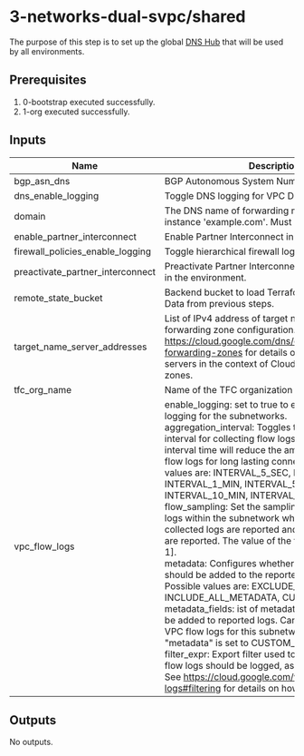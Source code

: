 # 3-networks-dual-svpc/shared

The purpose of this step is to set up the global [DNS Hub](https://cloud.google.com/blog/products/networking/cloud-forwarding-peering-and-zones) that will be used by all environments.

## Prerequisites

1. 0-bootstrap executed successfully.
1. 1-org executed successfully.

<!-- BEGINNING OF PRE-COMMIT-TERRAFORM DOCS HOOK -->
## Inputs

| Name | Description | Type | Default | Required |
|------|-------------|------|---------|:--------:|
| bgp\_asn\_dns | BGP Autonomous System Number (ASN). | `number` | `64667` | no |
| dns\_enable\_logging | Toggle DNS logging for VPC DNS. | `bool` | `true` | no |
| domain | The DNS name of forwarding managed zone, for instance 'example.com'. Must end with a period. | `string` | n/a | yes |
| enable\_partner\_interconnect | Enable Partner Interconnect in the environment. | `bool` | `false` | no |
| firewall\_policies\_enable\_logging | Toggle hierarchical firewall logging. | `bool` | `true` | no |
| preactivate\_partner\_interconnect | Preactivate Partner Interconnect VLAN attachment in the environment. | `bool` | `false` | no |
| remote\_state\_bucket | Backend bucket to load Terraform Remote State Data from previous steps. | `string` | n/a | yes |
| target\_name\_server\_addresses | List of IPv4 address of target name servers for the forwarding zone configuration. See https://cloud.google.com/dns/docs/overview#dns-forwarding-zones for details on target name servers in the context of Cloud DNS forwarding zones. | `list(map(any))` | n/a | yes |
| tfc\_org\_name | Name of the TFC organization | `string` | `""` | no |
| vpc\_flow\_logs | enable\_logging: set to true to enable VPC flow logging for the subnetworks.<br>  aggregation\_interval: Toggles the aggregation interval for collecting flow logs. Increasing the interval time will reduce the amount of generated flow logs for long lasting connections. Possible values are: INTERVAL\_5\_SEC, INTERVAL\_30\_SEC, INTERVAL\_1\_MIN, INTERVAL\_5\_MIN, INTERVAL\_10\_MIN, INTERVAL\_15\_MIN.<br>  flow\_sampling: Set the sampling rate of VPC flow logs within the subnetwork where 1.0 means all collected logs are reported and 0.0 means no logs are reported. The value of the field must be in [0, 1].<br>  metadata: Configures whether metadata fields should be added to the reported VPC flow logs. Possible values are: EXCLUDE\_ALL\_METADATA, INCLUDE\_ALL\_METADATA, CUSTOM\_METADATA.<br>  metadata\_fields: ist of metadata fields that should be added to reported logs. Can only be specified if VPC flow logs for this subnetwork is enabled and "metadata" is set to CUSTOM\_METADATA.<br>  filter\_expr: Export filter used to define which VPC flow logs should be logged, as as CEL expression. See https://cloud.google.com/vpc/docs/flow-logs#filtering for details on how to format this field. | <pre>object({<br>    enable_logging       = optional(string, "true")<br>    aggregation_interval = optional(string, "INTERVAL_5_SEC")<br>    flow_sampling        = optional(string, "0.5")<br>    metadata             = optional(string, "INCLUDE_ALL_METADATA")<br>    metadata_fields      = optional(list(string), [])<br>    filter_expr          = optional(string, "true")<br>  })</pre> | `{}` | no |

## Outputs

No outputs.

<!-- END OF PRE-COMMIT-TERRAFORM DOCS HOOK -->

